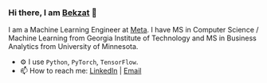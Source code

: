### Hi there, I am [Bekzat](https://bekzatalish.com/) 👋

I am a Machine Learning Engineer at [Meta](https://github.com/facebook). I have MS in Computer Science / Machine Learning from Georgia Institute of Technology and MS in Business Analytics from University of Minnesota.

- ⚙️ I use `Python`, `PyTorch`, `TensorFlow`.
- 📫 How to reach me: [LinkedIn](https://www.linkedin.com/in/bekzatalish/) | [Email](mailto:bekzatalish@gmail.com)

<!--
**bekzatalish/bekzatalish** is a ✨ _special_ ✨ repository because its `README.md` (this file) appears on your GitHub profile.

Here are some ideas to get you started:

- 🔭 I’m currently working on ...
- 🌱 I’m currently learning ...
- 👯 I’m looking to collaborate on ...
- 🤔 I’m looking for help with ...
- 💬 Ask me about ...
- 📫 How to reach me: ...
- 😄 Pronouns: ...
- ⚡ Fun fact: ...
-->
